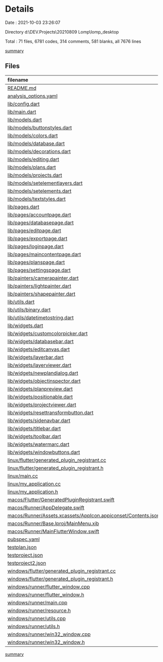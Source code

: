 # Details

Date : 2021-10-03 23:26:07

Directory d:\DEV\.Projects\20210809 Lomp\lomp_desktop

Total : 71 files,  6781 codes, 314 comments, 581 blanks, all 7676 lines

[summary](results.md)

## Files
| filename | language | code | comment | blank | total |
| :--- | :--- | ---: | ---: | ---: | ---: |
| [README.md](/README.md) | Markdown | 10 | 0 | 7 | 17 |
| [analysis_options.yaml](/analysis_options.yaml) | YAML | 3 | 23 | 4 | 30 |
| [lib/config.dart](/lib/config.dart) | Dart | 5 | 0 | 3 | 8 |
| [lib/main.dart](/lib/main.dart) | Dart | 73 | 0 | 9 | 82 |
| [lib/models.dart](/lib/models.dart) | Dart | 10 | 0 | 1 | 11 |
| [lib/models/buttonstyles.dart](/lib/models/buttonstyles.dart) | Dart | 30 | 1 | 5 | 36 |
| [lib/models/colors.dart](/lib/models/colors.dart) | Dart | 41 | 5 | 16 | 62 |
| [lib/models/database.dart](/lib/models/database.dart) | Dart | 276 | 1 | 7 | 284 |
| [lib/models/decorations.dart](/lib/models/decorations.dart) | Dart | 54 | 1 | 8 | 63 |
| [lib/models/editing.dart](/lib/models/editing.dart) | Dart | 15 | 0 | 2 | 17 |
| [lib/models/plans.dart](/lib/models/plans.dart) | Dart | 68 | 0 | 6 | 74 |
| [lib/models/projects.dart](/lib/models/projects.dart) | Dart | 37 | 0 | 6 | 43 |
| [lib/models/setelementlayers.dart](/lib/models/setelementlayers.dart) | Dart | 128 | 44 | 15 | 187 |
| [lib/models/setelements.dart](/lib/models/setelements.dart) | Dart | 689 | 7 | 41 | 737 |
| [lib/models/textstyles.dart](/lib/models/textstyles.dart) | Dart | 34 | 0 | 8 | 42 |
| [lib/pages.dart](/lib/pages.dart) | Dart | 7 | 0 | 1 | 8 |
| [lib/pages/accountpage.dart](/lib/pages/accountpage.dart) | Dart | 14 | 0 | 4 | 18 |
| [lib/pages/databasepage.dart](/lib/pages/databasepage.dart) | Dart | 14 | 0 | 4 | 18 |
| [lib/pages/editpage.dart](/lib/pages/editpage.dart) | Dart | 250 | 52 | 14 | 316 |
| [lib/pages/exportpage.dart](/lib/pages/exportpage.dart) | Dart | 94 | 0 | 9 | 103 |
| [lib/pages/loginpage.dart](/lib/pages/loginpage.dart) | Dart | 82 | 0 | 7 | 89 |
| [lib/pages/maincontentpage.dart](/lib/pages/maincontentpage.dart) | Dart | 88 | 0 | 10 | 98 |
| [lib/pages/planspage.dart](/lib/pages/planspage.dart) | Dart | 262 | 1 | 9 | 272 |
| [lib/pages/settingspage.dart](/lib/pages/settingspage.dart) | Dart | 12 | 0 | 4 | 16 |
| [lib/painters/camerapainter.dart](/lib/painters/camerapainter.dart) | Dart | 34 | 0 | 8 | 42 |
| [lib/painters/lightpainter.dart](/lib/painters/lightpainter.dart) | Dart | 37 | 0 | 9 | 46 |
| [lib/painters/shapepainter.dart](/lib/painters/shapepainter.dart) | Dart | 58 | 0 | 5 | 63 |
| [lib/utils.dart](/lib/utils.dart) | Dart | 2 | 0 | 1 | 3 |
| [lib/utils/binary.dart](/lib/utils/binary.dart) | Dart | 1 | 0 | 1 | 2 |
| [lib/utils/datetimetostring.dart](/lib/utils/datetimetostring.dart) | Dart | 35 | 0 | 6 | 41 |
| [lib/widgets.dart](/lib/widgets.dart) | Dart | 16 | 0 | 1 | 17 |
| [lib/widgets/customcolorpicker.dart](/lib/widgets/customcolorpicker.dart) | Dart | 544 | 1 | 27 | 572 |
| [lib/widgets/databasebar.dart](/lib/widgets/databasebar.dart) | Dart | 246 | 2 | 13 | 261 |
| [lib/widgets/editcanvas.dart](/lib/widgets/editcanvas.dart) | Dart | 641 | 6 | 31 | 678 |
| [lib/widgets/layerbar.dart](/lib/widgets/layerbar.dart) | Dart | 69 | 0 | 6 | 75 |
| [lib/widgets/layerviewer.dart](/lib/widgets/layerviewer.dart) | Dart | 304 | 0 | 8 | 312 |
| [lib/widgets/newplandialog.dart](/lib/widgets/newplandialog.dart) | Dart | 117 | 0 | 7 | 124 |
| [lib/widgets/objectinspector.dart](/lib/widgets/objectinspector.dart) | Dart | 265 | 0 | 8 | 273 |
| [lib/widgets/planpreview.dart](/lib/widgets/planpreview.dart) | Dart | 63 | 0 | 3 | 66 |
| [lib/widgets/positionable.dart](/lib/widgets/positionable.dart) | Dart | 32 | 1 | 4 | 37 |
| [lib/widgets/projectviewer.dart](/lib/widgets/projectviewer.dart) | Dart | 221 | 0 | 12 | 233 |
| [lib/widgets/resettransformbutton.dart](/lib/widgets/resettransformbutton.dart) | Dart | 22 | 0 | 3 | 25 |
| [lib/widgets/sidenavbar.dart](/lib/widgets/sidenavbar.dart) | Dart | 104 | 1 | 10 | 115 |
| [lib/widgets/titlebar.dart](/lib/widgets/titlebar.dart) | Dart | 39 | 0 | 4 | 43 |
| [lib/widgets/toolbar.dart](/lib/widgets/toolbar.dart) | Dart | 73 | 0 | 7 | 80 |
| [lib/widgets/watermarc.dart](/lib/widgets/watermarc.dart) | Dart | 22 | 0 | 3 | 25 |
| [lib/widgets/windowbuttons.dart](/lib/widgets/windowbuttons.dart) | Dart | 34 | 0 | 4 | 38 |
| [linux/flutter/generated_plugin_registrant.cc](/linux/flutter/generated_plugin_registrant.cc) | C++ | 7 | 4 | 5 | 16 |
| [linux/flutter/generated_plugin_registrant.h](/linux/flutter/generated_plugin_registrant.h) | C++ | 5 | 5 | 6 | 16 |
| [linux/main.cc](/linux/main.cc) | C++ | 5 | 0 | 2 | 7 |
| [linux/my_application.cc](/linux/my_application.cc) | C++ | 88 | 12 | 21 | 121 |
| [linux/my_application.h](/linux/my_application.h) | C++ | 7 | 7 | 5 | 19 |
| [macos/Flutter/GeneratedPluginRegistrant.swift](/macos/Flutter/GeneratedPluginRegistrant.swift) | Swift | 8 | 3 | 4 | 15 |
| [macos/Runner/AppDelegate.swift](/macos/Runner/AppDelegate.swift) | Swift | 8 | 0 | 2 | 10 |
| [macos/Runner/Assets.xcassets/AppIcon.appiconset/Contents.json](/macos/Runner/Assets.xcassets/AppIcon.appiconset/Contents.json) | JSON | 68 | 0 | 1 | 69 |
| [macos/Runner/Base.lproj/MainMenu.xib](/macos/Runner/Base.lproj/MainMenu.xib) | XML | 339 | 0 | 1 | 340 |
| [macos/Runner/MainFlutterWindow.swift](/macos/Runner/MainFlutterWindow.swift) | Swift | 16 | 0 | 4 | 20 |
| [pubspec.yaml](/pubspec.yaml) | YAML | 28 | 57 | 17 | 102 |
| [testplan.json](/testplan.json) | JSON | 142 | 0 | 0 | 142 |
| [testproject.json](/testproject.json) | JSON | 188 | 0 | 0 | 188 |
| [testproject2.json](/testproject2.json) | JSON | 188 | 0 | 0 | 188 |
| [windows/flutter/generated_plugin_registrant.cc](/windows/flutter/generated_plugin_registrant.cc) | C++ | 6 | 4 | 5 | 15 |
| [windows/flutter/generated_plugin_registrant.h](/windows/flutter/generated_plugin_registrant.h) | C++ | 5 | 5 | 6 | 16 |
| [windows/runner/flutter_window.cpp](/windows/runner/flutter_window.cpp) | C++ | 45 | 4 | 13 | 62 |
| [windows/runner/flutter_window.h](/windows/runner/flutter_window.h) | C++ | 20 | 5 | 9 | 34 |
| [windows/runner/main.cpp](/windows/runner/main.cpp) | C++ | 32 | 4 | 11 | 47 |
| [windows/runner/resource.h](/windows/runner/resource.h) | C++ | 9 | 6 | 2 | 17 |
| [windows/runner/utils.cpp](/windows/runner/utils.cpp) | C++ | 53 | 2 | 10 | 65 |
| [windows/runner/utils.h](/windows/runner/utils.h) | C++ | 8 | 6 | 6 | 20 |
| [windows/runner/win32_window.cpp](/windows/runner/win32_window.cpp) | C++ | 183 | 15 | 48 | 246 |
| [windows/runner/win32_window.h](/windows/runner/win32_window.h) | C++ | 48 | 29 | 22 | 99 |

[summary](results.md)